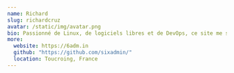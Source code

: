 ```yaml
---
name: Richard
slug: richardcruz
avatar: /static/img/avatar.png
bio: Passionné de Linux, de logiciels libres et de DevOps, ce site me sert de pense-bête.
more:
  website: https://6adm.in
  github: "https://github.com/sixadmin/"
  location: Toucroing, France
---
```

